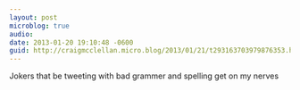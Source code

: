 ```yaml
---
layout: post
microblog: true
audio: 
date: 2013-01-20 19:10:48 -0600
guid: http://craigmcclellan.micro.blog/2013/01/21/t293163703979876353.html
---
```

Jokers that be tweeting with bad grammer and spelling get on my nerves
